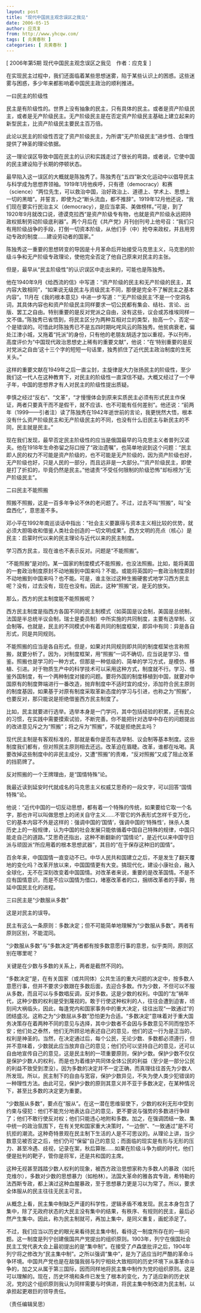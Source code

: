 ```yaml
---
layout: post
title: "现代中国民主观念误区之我见"
date: 2006-05-15
author: 应克复
from: http://www.yhcqw.com/
tags: [ 炎黄春秋 ]
categories: [ 炎黄春秋 ]
---
```



[ 2006年第5期 现代中国民主观念误区之我见　作者：应克复 ]

在实现民主过程中，我们还面临着某些思想迷雾，陷于某些认识上的困惑。这些迷雾与困惑，多少年来都影响着中国民主政治的顺利推进。

一曰民主的阶级性


民主是有阶级性的。世界上没有抽象的民主，只有具体的民主。或者是资产阶级民主，或者是无产阶级民主。无产阶级民主是在否定资产阶级民主基础上建立起来的新型民主，比资产阶级民主要民主百万倍。

此论以民主的阶级性否定了资产阶级民主，为所谓“无产阶级民主”进步性、合理性提供了神圣的理论依据。

这一理论误区导致中国在民主的认识和实践走过了很长的弯路，或者说，它使中国的民主建设陷于长期的停顿状态。


最早陷入这一误区的大概就是陈独秀了。陈独秀在“五四”新文化运动中以倡导民主与科学成为思想界领袖。1919年1月他疾呼，只有德（democracy）和赛（science）“两位先生，可以救治中国，治好政治上、道德上、学术上、思想上一切的黑暗”。并誓言，即使为之“断头流血，都不推辞”。1919年12月他还说，“我们现在要实行民治主义（democracy），是应当拿英、美做榜样。”可是，到了1920年9月就改口说，德谟克拉西“是资产阶级专有物，也就是资产阶级永远把持政权抵制劳动阶级底利器”。两个月后在《共产党》月刊创刊号上他号召：“我们只有用阶级战争的手段，打倒一切资本阶级，从他们手（中）抢夺来政权，并且用劳动专政的制度……建设劳动者的国家。”

陈独秀这一重要的思想转变的导因是十月革命后开始接受马克思主义，马克思的阶级斗争和无产阶级专政理论，使他完全否定了他自己原来对民主的主张。

但是，最早从“民主阶级性”的认识误区中走出来的，可能也是陈独秀。


他在1940年9月《给西流的信》中写道：“资产阶级的民主和无产阶级的民主，其内容大致相同”，“如果说无级民主与资级民主不同，那便是完全不了解民主之基本内容”。11月在《我的根本意见》中进一步写道：“‘无产阶级民主’不是一个空洞名词，其具体内容也和资产阶级民主同样要求一切公民都有集会、结社、言论、出版、罢工之自由。特别重要的是反对党派之自由，没有这些，议会或苏维埃同样一文不值。”陈独秀已省悟到，将民主区分为两种互相对立的类型，抬高一个，否定一个是错误的。可惜此时陈独秀已不是五四时期叱咤风云的陈独秀。他贫病衰老，偏处江津小城，又拖着“托派”的身份，只有他的老朋友胡适才加以重视，予以刊布，高度评价为“中国现代政治思想史上稀有的重要文献”，他说：“在‘特别重要的是反对党派之自由’这十三个字的短短一句话里，独秀抓住了近代民主政治制度的生死关头。”


这样的重要文献在1949年之后一直尘封，主旋律是大力张扬民主的阶级性，至少我们这一代人在这种教育下，对民主的阶级性一直深信不疑。大概又经过了一个甲子年，中国的思想界才有人对民主的阶级性提出质疑。


李慎之经过“反右”、“文革”，“才慢慢体会到原来实质民主必须有形式民主作保证，两者只要真干而不是假干，就不应该、也不可能有任何差别”。他还说：“前两年（1999——引者注）读了陈独秀在1942年逝世前的言论，我更恍然大悟，根本没有什么资产阶级民主和无产阶级民主的不同，也没有什么旧民主与新民主的不同，民主就是民主。”


现在我们发现，最早否定民主阶级性的应当是俄国最早的马克思主义者普列汉诺夫。他在1918年生命弥留之际口授了“政治遗嘱”，也简单地说到这个问题：“民主即人民的权力不可能是资产阶级的，也不可能是无产阶级的，因为资产阶级也好，无产阶级也好，只是人民的一部分，而且远非是一大部分。”“资产阶级民主，即使是打了折扣的，毕竟仍然是民主。”他谴责“不受任何限制的阶级恐怖”却标榜为“无产阶级民主”。

二曰民主不能照搬

照搬不照搬，这是一百多年争论不休的老问题了。不过，过去不叫“照搬”，叫“全盘西化”，意思差不多。


邓小平在1992年南巡谈话中指出：“社会主义要赢得与资本主义相比较的优势，就必须大胆吸收和借鉴人类社会创造的一切文明成果”。西方文明的亮点（核心）是民主：启蒙时代以来的民主理论与近代以来的民主制度。

学习西方民主，现在谁也不表示反对。问题是“不能照搬”。


“不能照搬”是对的。某一国家的制度模式不能照搬，也没法照搬。比如，能将美国的一套政治制度原封不动地搬到中国来吗？不能。或能将英国的一套政治制度原封不动地搬到中国来吗？也不能。可是，谁主张过这种生搬硬套式地学习西方民主呢？没有，过去没有，现在也没有。因此，这种“照搬”说，是无的放矢。

那么，西方的民主制度能不能照搬呢？


西方民主制度是指西方各国不同的民主制模式（如英国是议会制，美国是总统制，法国是半总统半议会制，瑞士是委员制）中所实施的共同制度，主要有选举制、议会制等。也就是，民主的不同模式中有着共同的制度框架，即异中有同：异是各自形式，同是共同规则。


不能照搬的应当是各自形式。但是，如果对共同规则即共同的制度框架也言称照搬，就要分析了。因为，对制度框架，用“照搬”一词不确切，应当说是学习、借鉴。照搬也是学习的一种方式，但那是一种低级的、简单的学习方式，是模仿、移植、引进。对于物质生产中的科学技术可以采用这种方式，制度就不行。学习、借鉴外国制度，有一个两种制度对接的问题。要将外国的制度移植到中国，就要对中国原有的制度弊端进行一番改造，抛弃制度中不适时宜的成分，添加符合民主原则的制度基因，如果基于对原有制度采取革新态度的学习与引进，也称之为“照搬”，也要反对，那只能说是拒绝借鉴西方民主制度了。


比如，民主就要进行选举。选举本身是一门学问，其中包括经验的积累，还有民众的习惯，在实践中需要摸索试验，不断完善。你不能把针对选举中存在的问题提出的改进意见斥之为“照搬”；将之斥为“照搬”，不就是拒绝民主吗？


现代民主制是有客观标准的，那就是看你是否有选举制、议会制等基本制度。这些制度我们都有，但对照民主原则相去还远。改革迫在眉睫。改革，谁都在吆喝。真要改掉这些制度中的非民主成分，又遭“照搬”的责难，“反对照搬”又成了阻止改革的挡箭牌了。

反对照搬的一个王牌理由，是“国情特殊”论。

我最近读到延安时代就成名的马克思主义权威艾思奇的一段文字，可以回答“国情特殊”论。


他说：“近代中国的一切反动思想，都有着一个特殊的传统，如果要给它取一个名字，那也许可以叫做思想上的闭关自守主义……不管它的外表形式怎样千变万化，它的基本内容不外是这样的：强调中国的‘国情’，强调中国的‘特殊性’，抹杀人类历史上的一般规律，认为中国的社会发展只能依循着中国自己特殊的规律，中国只能走自己的道路。”艾思奇还指出，这种不断翻新的“国情论”，是近代以来中国守旧派与顽固派“所应用着的根本思想武器”，其目的“在于保存这种旧的国情”。


百余年来，中国国情一直变动不已。中华人民共和国建立之后，不是发生了翻天覆地的变化吗？改革开放以来，中国国情更有大变。搞现代化，建设小康社会，融入全球化，无不在深刻改变着中国国情。对改革者来说，重要的是改革国情。不是不应有国情意识，而是不应以国情为借口，堵塞改革者的口，捆绑改革者的手脚，拖延中国民主化的进程。

三曰民主是“少数服从多数”

这是对民主的误导。

民主有这么一条原则：多数决定；但不可能简单地理解为“少数服从多数”。两者有原则区别，不能混同。

“少数服从多数”与“多数决定”两者都有按多数意愿行事的意思，似乎类同，原则区别在哪里呢？

关键是在少数与多数的关系上，两者是截然不同的。


“多数决定”是，在有关国家（或共同体）公共生活的重大问题的决定中，按多数人意愿行事，但并不要求少数跟在多数后面，去迎合多数。作为少数，不但可以不服从多数，而且可以与多数唱反调，反对多数。这是少数的权利。中国的“左”祸年代，这种少数的权利是受到蔑视的。敢于行使这种权利的人，往往会遭到迫害，顷刻间大祸临头，因此，每逢党内和国家事务中的重大决定，往往出现“一致通过”的团结盛况。这称之为“少数屈从多数”恐怕更为合适。“多数决定”意味着对于重大国务决策存在着两种不同的意见与选择，其中少数者不会因与多数意见不同而惶恐不安；他们处之泰然，他们无所顾忌地表述自己的意见，他们的这一行为是正当的，权利是神圣的。当然，在决定通过后，每个公民，无论少数、多数都必须遵行，但并不意味着，少数就此应当放弃自己的意见；他们仍可以坚持自己的意见，还可以自由地宣传自己的意见，这是民主制的一项重要原则，保护少数。保护少数不仅仅是保护少数人的权利，而是也为着维护共同体全体公民的利益（至少是一部分公民的利益不致受到湮没）。因为多数的决定并不一定正确，而真理往往首先为少数人所发现。所以，民主制下的自由与宽容，保护少数异见，不失为使人类少犯错误的一种理性方法。由此可见，保护少数的原则其意义并不亚于多数决定，在某种情况下，甚至比多数的决定更为重要。


“少数服从多数”，要点在“服从”。在这一潜在思维驱使下，少数的权利无形中受到约束与侵犯：他们不能充分地表达自己的意见，更不要说与强势的多数进行争辩了；他们不敢行使反对权；他们只能违心地附和多数。加之，在强调团结一致、集中统一的政治氛围下，在有关党和国家重大决策时，“一边倒”、“一致通过”是不可抗拒的潮流。这种奇特景观在民主制下生活的人是不可思议的。从理论上讲，当少数意见被否定之后，他们仍可“保留”自己的意见；而面临的现实是有形与无形的压力、甚至冷遇、歧视，记录在案，秋后算账……如果在阶级斗争为纲的时代，他们便是批判的靶子，管你是将军，还是共和国的主席。


这种无视甚至践踏少数人权利的现象，被西方政治思想家称为多数人的暴政（如托克维尔），多数对少数的思想暴力（如柏林）。法国大革命的雅各宾专政，希特勒的法西斯专政，都上演过这种血腥暴政，至于思想暴力更是习以为常了。所以，要求全体服从的民主往往无民主可言。


从概念上看，民主集中制缺乏严谨的科学性，逻辑矛盾不难发现。民主本身包含了集中，除了无政府状态的大民主没有集中的结果，有秩序、有规则的民主，最后必然产生集中。因此，称为民主制就可，再加上集中，是同义重复，画蛇添足了。


不过，我们应当以历史的眼光来看待民主集中制，看待这一制度所存在的一些问题。这一制度是列宁创建俄国共产党提出的组织原则。1903年，列宁在俄国社会民主工党代表大会上最初提出的是“集中制”。在接受了卢森堡批评之后，1904年列宁将之修改为“民主集中制”。之所以强调“集中”，是为了适应当时严酷的革命斗争环境。中国共产党也是在敌强我弱与列宁相处大致相同的历史环境下从事革命斗争的，加之又从属于第三国际，因而同样地将民主集中制作为党的组织原则。这是可以理解的。现在，历史环境和条件已发生了根本的变化，为了适应新的历史状况，党的这个组织原则我认为同样需要与时俱进，将民主集中制改进为民主制，以承担起更艰巨的领导责任。

（责任编辑吴思）


